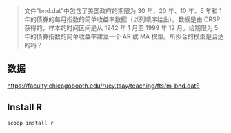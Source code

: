 > 文件“bnd.dat”中包含了美国政府的期限为 30 年、20 年、10 年、5 年和 1 年的债券的每月指数的简单收益率数据（以列顺序给出）。数据是由 CRSP 获得的，样本的时间区间是从 1942 年 1 月至 1999 年 12 月。给期限为 5 年的债券指数的简单收益率建立一个 AR 或 MA 模型。所拟合的模型是合适的吗？

## 数据

https://faculty.chicagobooth.edu/ruey.tsay/teaching/fts/m-bnd.datE

## Install R

```cmd
scoop install r
```
